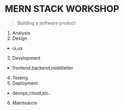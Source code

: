 # **MERN STACK WORKSHOP**
> Building a software product
1) Analysis
2) Design
- ui,ux
3) Development
- frontend,backend,middiletier
  
4) Testing
5) Deployment
- devops,cloud,etc..
6) Mainteance
  
